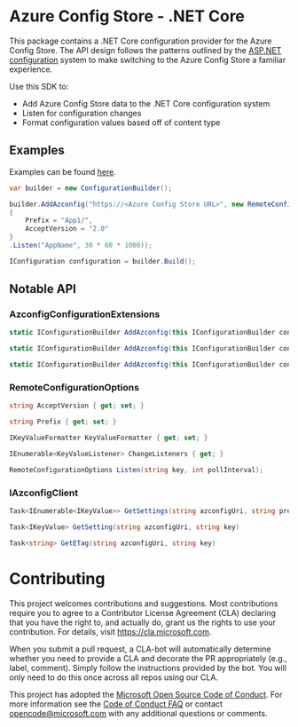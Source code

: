 # Azure Config Store - .NET Core

This package contains a .NET Core configuration provider for the Azure Config Store. The API design follows the patterns outlined by the [ASP.NET configuration](https://github.com/aspnet/configuration/) system to make switching to the Azure Config Store a familiar experience.

Use this SDK to:

* Add Azure Config Store data to the .NET Core configuration system
* Listen for configuration changes
* Format configuration values based off of content type

## Examples

Examples can be found [here](./examples).

```c#
var builder = new ConfigurationBuilder();

builder.AddAzconfig("https://<Azure Config Store URL>", new RemoteConfigurationOptions()
{
    Prefix = "App1/",
    AcceptVersion = "2.0"
}
.Listen("AppName", 30 * 60 * 1000));

IConfiguration configuration = builder.Build();
```

## Notable API

### AzconfigConfigurationExtensions

```csharp
static IConfigurationBuilder AddAzconfig(this IConfigurationBuilder configurationBuilder, string azconfigUri);

static IConfigurationBuilder AddAzconfig(this IConfigurationBuilder configurationBuilder, string azconfigUri, RemoteConfigurationOptions options);

static IConfigurationBuilder AddAzconfig(this IConfigurationBuilder configurationBuilder, string azconfigUri, RemoteConfigurationOptions options, IAzconfigClient client);
```
### RemoteConfigurationOptions

```csharp
string AcceptVersion { get; set; }

string Prefix { get; set; }

IKeyValueFormatter KeyValueFormatter { get; set; }

IEnumerable<KeyValueListener> ChangeListeners { get; }

RemoteConfigurationOptions Listen(string key, int pollInterval);
```

### IAzconfigClient

```csharp
Task<IEnumerable<IKeyValue>> GetSettings(string azconfigUri, string prefix)

Task<IKeyValue> GetSetting(string azconfigUri, string key)

Task<string> GetETag(string azconfigUri, string key)
```

# Contributing

This project welcomes contributions and suggestions.  Most contributions require you to agree to a
Contributor License Agreement (CLA) declaring that you have the right to, and actually do, grant us
the rights to use your contribution. For details, visit https://cla.microsoft.com.

When you submit a pull request, a CLA-bot will automatically determine whether you need to provide
a CLA and decorate the PR appropriately (e.g., label, comment). Simply follow the instructions
provided by the bot. You will only need to do this once across all repos using our CLA.

This project has adopted the [Microsoft Open Source Code of Conduct](https://opensource.microsoft.com/codeofconduct/).
For more information see the [Code of Conduct FAQ](https://opensource.microsoft.com/codeofconduct/faq/) or
contact [opencode@microsoft.com](mailto:opencode@microsoft.com) with any additional questions or comments.
